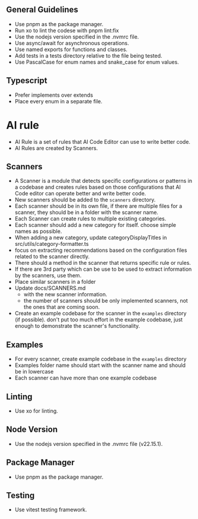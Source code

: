 ## General Guidelines

- Use pnpm as the package manager.
- Run xo to lint the codese with pnpm lint:fix
- Use the nodejs version specified in the .nvmrc file.
- Use async/await for asynchronous operations.
- Use named exports for functions and classes.
- Add tests in a tests directory relative to the file being tested.
- Use PascalCase for enum names and snake_case for enum values.

## Typescript

- Prefer implements over extends
- Place every enum in a separate file.

# AI rule
- AI Rule is a set of rules that AI Code Editor can use to write better code.
- AI Rules are created by Scanners.

## Scanners

- A Scanner is a module that detects specific configurations or patterns in a codebase and creates rules based on those configurations that AI Code editor can operate better and write better code.
- New scanners should be added to the `scanners` directory.
- Each scanner should be in its own file, if there are multiple files for a scanner, they should be in a folder with the scanner name.
- Each Scanner can create rules to multiple existing categories.
- Each scanner should add a new category for itself. choose simple names as possible.
- When adding a new category, update categoryDisplayTitles in src/utils/category-formatter.ts
- focus on extracting recommendations based on the configuration files related to the scanner directly.
- There should a method in the scanner that returns specific rule or rules.
- If there are 3rd party which can be use to be used to extract information by the scanners, use them.
- Place similar scanners in a folder
- Update docs/SCANNERS.md
  - with the new scanner information.
  - the number of scanners should be only implemented scanners, not the ones that are coming soon.
- Create an example codebase for the scanner in the `examples` directory (if possible). don't put too much effort in the example codebase, just enough to demonstrate the scanner's functionality.

## Examples

- For every scanner, create example codebase in the `examples` directory
- Examples folder name should start with the scanner name and should be in lowercase
- Each scanner can have more than one example codebase

<!-- PSST-AI-INSTRUCTIONS-START -->

## Linting

- Use xo for linting.

## Node Version

- Use the nodejs version specified in the .nvmrc file (v22.15.1).

## Package Manager

- Use pnpm as the package manager.

## Testing

- Use vitest testing framework.
<!-- PSST-AI-INSTRUCTIONS-END -->
